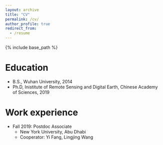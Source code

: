 ```yaml
---
layout: archive
title: "CV"
permalink: /cv/
author_profile: true
redirect_from:
  - /resume
---
```


{% include base_path %}

Education
======
* B.S., Wuhan University, 2014
* Ph.D, Inistitute of Remote Sensing and Digital Earth, Chinese Academy of Sciences, 2019

Work experience
======
* Fall 2019: Postdoc Associate
  * New York University, Abu Dhabi
  * Cooperator: Yi Fang, Lingjing Wang

